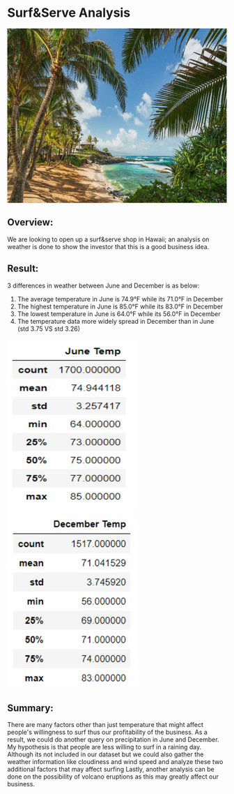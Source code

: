 # Surf&Serve Analysis
<img src="hawaii.jpg" width="1000" height="400"> 

## Overview:
We are looking to open up a surf&serve shop in Hawaii; an analysis on weather is done to show the investor that this is a good business idea.

## Result:
3 differences in weather between June and December is as below:
1. The average temperature in June is 74.9°F while its 71.0°F in December
2. The highest temperature in June is 85.0°F while its 83.0°F in December
3. The lowest temperature in June is 64.0°F while its 56.0°F in December
4. The temperature data more widely spread in December than in June (std 3.75 VS std 3.26)

<img src="june_temp_stats.PNG" width="300" height="400"> <img src="dec_temp_stats.PNG" width="300" height="400"> 



## Summary:
There are many factors other than just temperature that might affect people's willingness to surf thus our profitability of the business. As a result, we could do another query on precipitation in June and December. My hypothesis is that people are less willing to surf in a raining day.
Although its not included in our dataset but we could also gather the weather information like cloudiness and wind speed and analyze these two additional factors that may affect surfing Lastly, another analysis can be done on the possibility of volcano eruptions as this may greatly affect our business.


